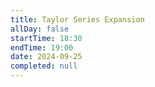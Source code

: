 ```yaml
---
title: Taylor Series Expansion
allDay: false
startTime: 18:30
endTime: 19:00
date: 2024-09-25
completed: null
---
```

